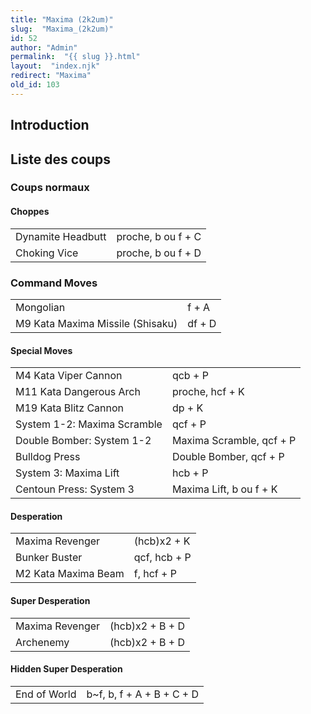 ```yaml
---
title: "Maxima (2k2um)"
slug:  "Maxima_(2k2um)"
id: 52
author: "Admin"
permalink:  "{{ slug }}.html"
layout:  "index.njk"
redirect: "Maxima"
old_id: 103
---
```


## Introduction

## Liste des coups

### Coups normaux

#### Choppes

|                   |                    |
|-------------------|--------------------|
| Dynamite Headbutt | proche, b ou f + C |
| Choking Vice      | proche, b ou f + D |

### Command Moves

|                                  |        |
|----------------------------------|--------|
| Mongolian                        | f + A  |
| M9 Kata Maxima Missile (Shisaku) | df + D |

#### Special Moves

|                             |                          |
|-----------------------------|--------------------------|
| M4 Kata Viper Cannon        | qcb + P                  |
| M11 Kata Dangerous Arch     | proche, hcf + K          |
| M19 Kata Blitz Cannon       | dp + K                   |
| System 1-2: Maxima Scramble | qcf + P                  |
| Double Bomber: System 1-2   | Maxima Scramble, qcf + P |
| Bulldog Press               | Double Bomber, qcf + P   |
| System 3: Maxima Lift       | hcb + P                  |
| Centoun Press: System 3     | Maxima Lift, b ou f + K  |

#### Desperation

|                     |              |
|---------------------|--------------|
| Maxima Revenger     | (hcb)x2 + K  |
| Bunker Buster       | qcf, hcb + P |
| M2 Kata Maxima Beam | f, hcf + P   |

#### Super Desperation

|                 |                 |
|-----------------|-----------------|
| Maxima Revenger | (hcb)x2 + B + D |
| Archenemy       | (hcb)x2 + B + D |

#### Hidden Super Desperation

|              |                            |
|--------------|----------------------------|
| End of World | b\~f, b, f + A + B + C + D |

